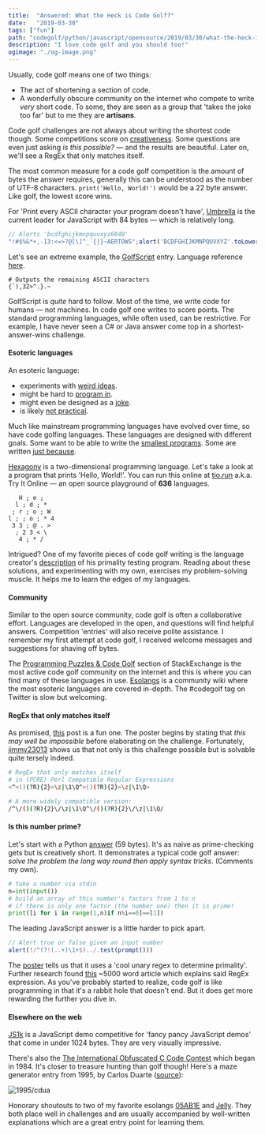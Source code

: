 ```yaml
---
title:  "Answered: What the Heck is Code Golf?"
date:   "2019-03-30"
tags: ["fun"]
path: "codegolf/python/javascript/opensource/2019/03/30/what-the-heck-is-code-golf.html"
description: "I love code golf and you should too!"
ogimage: "./og-image.png"
---
```


Usually, code golf means one of two things:

- The act of shortening a section of code.
- A wonderfully obscure community on the internet who compete to write _very_ short code. To some, they are seen as a group that 'takes the joke too far' but to me they are **artisans**.

Code golf challenges are not always about writing the shortest code though. Some competitions score on [creativeness](https://codegolf.stackexchange.com/questions/21835/most-creative-way-to-display-42). Some questions are even just asking _is this possible?_ — and the results are beautiful. Later on, we'll see a RegEx that only matches itself.

The most common measure for a code golf competition is the amount of bytes the answer requires, generally this can be understood as the number of UTF-8 characters. `print('Hello, World!')` would be a 22 byte answer. Like golf, the lowest score wins.

For 'Print every ASCII character your program doesn't have', [Umbrella](https://codegolf.stackexchange.com/a/15497/78322) is the current leader for JavaScript with 84 bytes — which is relatively long.

```javascript
// Alerts 'bcdfghijkmnpquvxyz6840'
"!#$%&*+,-13:<=>?@[\]^_`{|}~AERTOWS";alert('BCDFGHIJKMNPQUVXYZ'.toLowerCase()+95*72)
```

Let's see an extreme example, the [GolfScript](https://codegolf.stackexchange.com/a/12376/78322) entry. Language reference [here](http://www.golfscript.com/golfscript/quickref.html).

```golfscript
# Outputs the remaining ASCII characters
{`),32>^.}.~
```

GolfScript is _quite_ hard to follow. Most of the time, we write code for humans — not machines. In code golf one writes to score points. The standard programming languages, while often used, can be restrictive. For example, I have never seen a C# or Java answer come top in a shortest-answer-wins challenge.

#### Esoteric languages

An esoteric language:

- experiments with [weird ideas](https://esolangs.org/wiki/Hexagony).
- might be hard to [program in](https://esolangs.org/wiki/Unreadable).
- might even be designed as a [joke](https://esolangs.org/wiki/Brainfuck).
- is likely [not practical](https://esolangs.org/wiki/JSFuck).

Much like mainstream programming languages have evolved over time, so have code golfing languages. These languages are designed with different goals. Some want to be able to write the [smallest programs](https://esolangs.org/wiki/Pyth). Some are written [just because](http://esolangs.org/wiki/Shakespeare).

[Hexagony](https://github.com/m-ender/hexagony) is a two-dimensional programming language. Let's take a look at a program that prints 'Hello, World!'. You can run this online at [tio.run](https://tio.run/##y0itSEzPz6v8/19BQcFDwVohVcGaS0EhB8hKAWItLiBRBMT5QBzOBRKGsLUUTLgUjIHQWsFBQU/BDqjHWsEIyLdRiAGyFUzAavT//wcA) a.k.a. Try It Online — an open source playground of **636** languages.

```hexgony
   H ; e ;
  l ; d ; *
 ; r ; o ; W
l ; ; o ; * 4
 3 3 ; @ . >
  ; 2 3 < \
   4 ; * /
```

Intrigued? One of my favorite pieces of code golf writing is the language creator's [description](https://codegolf.stackexchange.com/a/57706/78322) of his primality testing program. Reading about these solutions, and experimenting with my own, exercises my problem-solving muscle. It helps me to learn the edges of my languages.

#### Community

Similar to the open source community, code golf is often a collaborative effort. Languages are developed in the open, and questions will find helpful answers. Competition 'entries' will also receive polite assistance. I remember my first attempt at code golf, I received welcome messages and suggestions for shaving off bytes.

The [Programming Puzzles & Code Golf](https://codegolf.stackexchange.com/) section of StackExchange is the most active code golf community on the internet and this is where you can find many of these languages in use. [Esolangs](https://esolangs.org/wiki/Main_Page) is a community wiki where the most esoteric languages are covered in-depth. The #codegolf tag on Twitter is slow but welcoming.

#### RegEx that only matches itself

As promised, [this](https://codegolf.stackexchange.com/questions/28821/regex-that-only-matches-itself) post is a fun one. The poster begins by stating that _this may well be impossible_ before elaborating on the challenge. Fortunately, [jimmy23013](https://codegolf.stackexchange.com/users/25180/jimmy23013) shows us that not only is this challenge possible but is solvable quite tersely indeed.

```bash
# RegEx that only matches itself
# in (PCRE) Perl Compatible Regular Expressions
<^<()(?R){2}>\z|\1\Q^<()(?R){2}>\z|\1\Q>

# A more widely compatible version:
/^\/()(?R){2}\/\z|\1\Q^\/()(?R){2}\/\z|\1\Q/
```

#### Is this number prime?

Let's start with a Python [answer](https://codegolf.stackexchange.com/a/57650/78322) (59 bytes). It's as naive as prime-checking gets but is creatively short. It demonstrates a typical code golf answer: _solve the problem the long way round then apply syntax tricks_. (Comments my own).

```python
# take a number via stdin
n=int(input())
# build an array of this number's factors from 1 to n
# if there is only one factor (the number one) then it is prime!
print([i for i in range(1,n)if n%i==0]==[1])
```

The leading JavaScript answer is a little harder to pick apart.

```javascript
// Alert true or false given an input number
alert(!/^(?!(..+)\1+$)../.test(prompt()))
```

The [poster](https://codegolf.stackexchange.com/a/57692/78322) tells us that it uses a 'cool unary regex to determine primality'. Further research found [this](https://iluxonchik.github.io/regular-expression-check-if-number-is-prime/) ~5000 word article which explains said RegEx expression. As you've probably started to realize, code golf is like programming in that it's a rabbit hole that doesn't end. But it does get more rewarding the further you dive in.

#### Elsewhere on the web

[JS1k](https://js1k.com/) is a JavaScript demo competitive for 'fancy pancy JavaScript demos' that come in under 1024 bytes. They are very visually impressive.

There's also the [The International Obfuscated C Code Contest](https://www.ioccc.org/) which began in 1984. It's closer to treasure hunting than golf though! Here's a maze generator entry from 1995, by Carlos Duarte ([source](https://www.ioccc.org/years.html#1995_cdua)):

![1995/cdua](c-maze.png)

Honorary shoutouts to two of my favorite esolangs [05AB1E](https://github.com/Adriandmen/05AB1E) and [Jelly](https://github.com/DennisMitchell/jellylanguage). They both place well in challenges and are usually accompanied by well-written explanations which are a great entry point for learning them.
